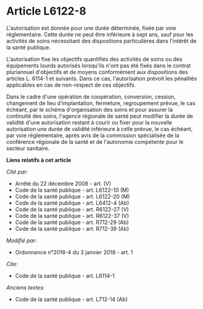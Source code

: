 # Article L6122-8

L'autorisation est donnée pour une durée déterminée, fixée par voie réglementaire. Cette durée ne peut être inférieure à sept
ans, sauf pour les activités de soins nécessitant des dispositions particulières dans l'intérêt de la santé publique.

L'autorisation fixe les objectifs quantifiés des activités de soins ou des équipements lourds autorisés lorsqu'ils n'ont pas
été fixés dans le contrat pluriannuel d'objectifs et de moyens conformément aux dispositions des articles L. 6114-1 et
suivants. Dans ce cas, l'autorisation prévoit les pénalités applicables en cas de non-respect de ces objectifs.

Dans le cadre d'une opération de coopération, conversion, cession, changement de lieu d'implantation, fermeture, regroupement
prévue, le cas échéant, par le schéma d'organisation des soins et pour assurer la continuité des soins, l'agence régionale de
santé peut modifier la durée de validité d'une autorisation restant à courir ou fixer pour la nouvelle autorisation une durée
de validité inférieure à celle prévue, le cas échéant, par voie réglementaire, après avis de la commission spécialisée de la
conférence régionale de la santé et de l'autonomie compétente pour le secteur sanitaire.

**Liens relatifs à cet article**

_Cité par_:

  - Arrêté du 22 décembre 2008 - art. (V)
  - Code de la santé publique - art. L6122-10 (M)
  - Code de la santé publique - art. L6122-20 (M)
  - Code de la santé publique - art. L6412-4 (Ab)
  - Code de la santé publique - art. R6122-27 (V)
  - Code de la santé publique - art. R6122-37 (V)
  - Code de la santé publique - art. R712-29 (Ab)
  - Code de la santé publique - art. R712-39 (Ab)

_Modifié par_:

  - Ordonnance n°2018-4 du 3 janvier 2018 - art. 1

_Cite_:

  - Code de la santé publique - art. L6114-1

_Anciens textes_:

  - Code de la santé publique - art. L712-14 (Ab)
